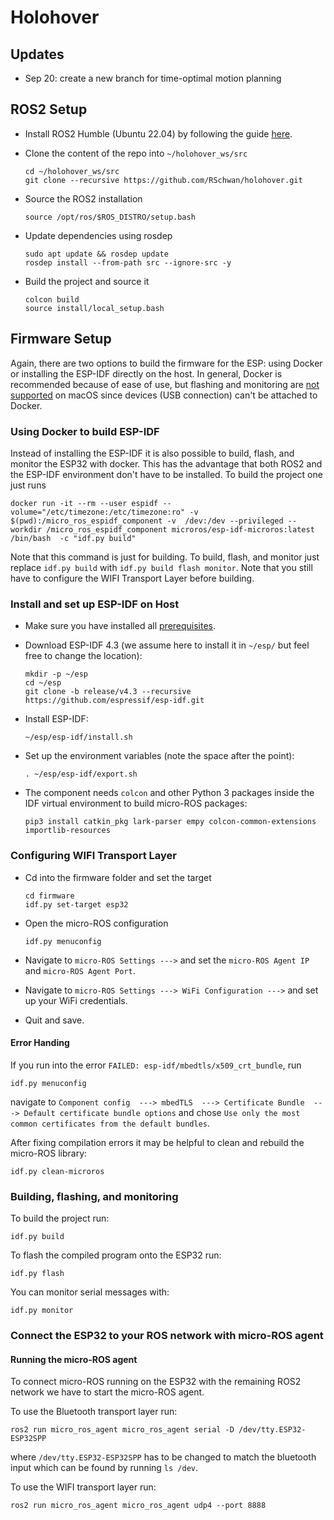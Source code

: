 # Holohover

## Updates
* Sep 20: create a new branch for time-optimal motion planning

## ROS2 Setup

* Install ROS2 Humble (Ubuntu 22.04) by following the guide [here](https://docs.ros.org/en/humble/Installation/Ubuntu-Install-Debians.html).

* Clone the content of the repo into `~/holohover_ws/src`
  ```
  cd ~/holohover_ws/src
  git clone --recursive https://github.com/RSchwan/holohover.git
  ```

* Source the ROS2 installation
  ```
  source /opt/ros/$ROS_DISTRO/setup.bash
  ```

* Update dependencies using rosdep
  ```
  sudo apt update && rosdep update
  rosdep install --from-path src --ignore-src -y
  ```

* Build the project and source it
  ```
  colcon build
  source install/local_setup.bash
  ```

## Firmware Setup

Again, there are two options to build the firmware for the ESP: using Docker or installing the ESP-IDF directly on the host. In general, Docker is recommended because of ease of use, but flashing and monitoring are [not supported](https://docs.docker.com/desktop/faqs/general/#can-i-pass-through-a-usb-device-to-a-container) on macOS since devices (USB connection) can't be attached to Docker.

### Using Docker to build ESP-IDF

Instead of installing the ESP-IDF it is also possible to build, flash, and monitor the ESP32 with docker. This has the advantage that both ROS2 and the ESP-IDF environment don't have to be installed. To build the project one just runs
```
docker run -it --rm --user espidf --volume="/etc/timezone:/etc/timezone:ro" -v  $(pwd):/micro_ros_espidf_component -v  /dev:/dev --privileged --workdir /micro_ros_espidf_component microros/esp-idf-microros:latest /bin/bash  -c "idf.py build"
```
Note that this command is just for building. To build, flash, and monitor just replace `idf.py build` with `idf.py build flash monitor`. Note that you still have to configure the WIFI Transport Layer before building.

### Install and set up ESP-IDF on Host

* Make sure you have installed all [prerequisites](https://docs.espressif.com/projects/esp-idf/en/release-v4.3/esp32/get-started/index.html#step-1-install-prerequisites).

* Download ESP-IDF 4.3 (we assume here to install it in `~/esp/` but feel free to change the location):
    ```
    mkdir -p ~/esp
    cd ~/esp
    git clone -b release/v4.3 --recursive https://github.com/espressif/esp-idf.git
    ```

* Install ESP-IDF:
    ```
    ~/esp/esp-idf/install.sh
    ```

* Set up the environment variables (note the space after the point):
    ```
    . ~/esp/esp-idf/export.sh
    ```

* The component needs `colcon` and other Python 3 packages inside the IDF virtual environment to build micro-ROS packages:
    ```
    pip3 install catkin_pkg lark-parser empy colcon-common-extensions importlib-resources
    ```

### Configuring WIFI Transport Layer

* Cd into the firmware folder and set the target
    ```
    cd firmware
    idf.py set-target esp32
    ```

* Open the micro-ROS configuration
    ```
    idf.py menuconfig
    ```
* Navigate to `micro-ROS Settings --->` and set the `micro-ROS Agent IP` and `micro-ROS Agent Port`.

* Navigate to `micro-ROS Settings ---> WiFi Configuration --->` and set up your WiFi credentials.

* Quit and save.

#### Error Handing

If you run into the error `FAILED: esp-idf/mbedtls/x509_crt_bundle`, run
```
idf.py menuconfig
```
navigate to `Component config  ---> mbedTLS  ---> Certificate Bundle  ---> Default certificate bundle options` and chose `Use only the most common certificates from the default bundles`.

After fixing compilation errors it may be helpful to clean and rebuild the micro-ROS library:
```
idf.py clean-microros
```

### Building, flashing, and monitoring

To build the project run:
```
idf.py build
```

To flash the compiled program onto the ESP32 run:
```
idf.py flash
```

You can monitor serial messages with:
```
idf.py monitor
```

### Connect the ESP32 to your ROS network with micro-ROS agent

#### Running the micro-ROS agent

To connect micro-ROS running on the ESP32 with the remaining ROS2 network we have to start the micro-ROS agent.

To use the Bluetooth transport layer run:
```
ros2 run micro_ros_agent micro_ros_agent serial -D /dev/tty.ESP32-ESP32SPP
```
where `/dev/tty.ESP32-ESP32SPP` has to be changed to match the bluetooth input which can be found by running `ls /dev`.

To use the WIFI transport layer run:
```
ros2 run micro_ros_agent micro_ros_agent udp4 --port 8888
```
